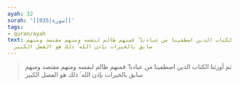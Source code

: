 ```yaml
---
ayah: 32
surah: '[[035|سورة]]'
tags:
- quran/ayah
text: ثم أورثنا الكتاب الذين اصطفينا من عبادنا ۖ فمنهم ظالم لنفسه ومنهم مقتصد ومنهم
  سابق بالخيرات بإذن الله ۚ ذلك هو الفضل الكبير
---
```

> ثم أورثنا الكتاب الذين اصطفينا من عبادنا ۖ فمنهم ظالم لنفسه ومنهم مقتصد ومنهم سابق بالخيرات بإذن الله ۚ ذلك هو الفضل الكبير
